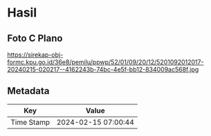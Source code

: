 # Hasil

## Foto C Plano

https://sirekap-obj-formc.kpu.go.id/36e8/pemilu/ppwp/52/01/09/20/12/5201092012017-20240215-020217--4162243b-74bc-4e5f-bb12-834009ac568f.jpg


## Metadata

| Key        | Value               |
| ---------- | ------------------- |
| Time Stamp | 2024-02-15 07:00:44 |



